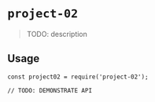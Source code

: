 # `project-02`

> TODO: description

## Usage

```
const project02 = require('project-02');

// TODO: DEMONSTRATE API
```
